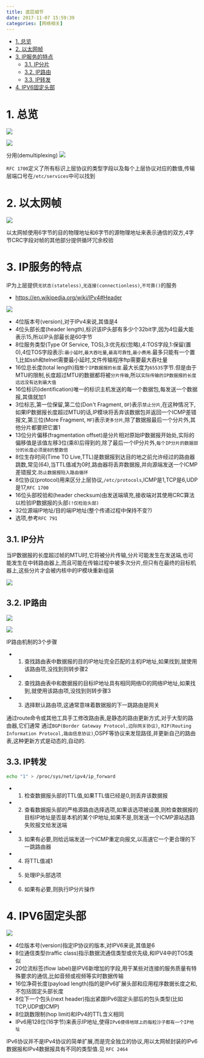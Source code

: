 ```yaml
---
title: 底层细节
date: 2017-11-07 15:59:39
categories: [网络相关]
---
```


<!-- TOC -->

- [1. 总览](#1-总览)
- [2. 以太网帧](#2-以太网帧)
- [3. IP服务的特点](#3-ip服务的特点)
    - [3.1. IP分片](#31-ip分片)
    - [3.2. IP路由](#32-ip路由)
    - [3.3. IP转发](#33-ip转发)
- [4. IPV6固定头部](#4-ipv6固定头部)

<!-- /TOC -->


<a id="markdown-1-总览" name="1-总览"></a>
# 1. 总览
![](http://ouxarji35.bkt.clouddn.com/snipaste_20171107_163348.png)

![](http://ouxarji35.bkt.clouddn.com/snipaste_20171107_163524.png)

分用(demultiplexing)
![](http://ouxarji35.bkt.clouddn.com/snipaste_20171107_164107.png)

`RFC 1700`定义了所有标识上层协议的类型字段以及每个上层协议对应的数值,传输层端口号在`/etc/services`中可以找到

<a id="markdown-2-以太网帧" name="2-以太网帧"></a>
# 2. 以太网帧
![](http://ouxarji35.bkt.clouddn.com/snipaste_20171107_163910.png)

以太网帧使用6字节的目的物理地址和6字节的源物理地址来表示通信的双方,4字节CRC字段对帧的其他部分提供循环冗余校验

<a id="markdown-3-ip服务的特点" name="3-ip服务的特点"></a>
# 3. IP服务的特点

IP为上层提供`无状态(stateless)`,`无连接(connectionless)`,`不可靠()`的服务

* https://en.wikipedia.org/wiki/IPv4#Header

![](http://ouxarji35.bkt.clouddn.com/snipaste_20171107_160542.png)

* 4位版本号(version),对于IPv4来说,其值是4
* 4位头部长度(header length),标识该IP头部有多少个32bit字,因为4位最大能表示15,所以IP头部最长是60字节
* 8位服务类型(Type Of Service, TOS),3:优先权(忽略),4:TOS字段,1:保留(置0),4位TOS字段表示:`最小延时`,`最大吞吐量`,`最高可靠性`,`最小费用`.最多只能有一个置1,比如ssh和telnet需要最小延时,文件传输程序ftp需要最大吞吐量
* 16位总长度(total length)指`整个IP数据报的长度`.最大长度为`65535`字节.但是由于MTU的限制,长度超过MTU的数据都将被`分片传输`,所以`实际传输的IP数据报的长度远远没有达到最大值`
* 16位标识(identification)唯一的标识主机发送的每一个数据包,每发送一个数据报,其值就加1
* 3位标志,第一位保留,第二位(Don't Fragment, `DF`)表示`禁止分片`,在这种情况下,如果IP数据报长度超过MTU的话,IP模块将丢弃该数据包并返回一个ICMP差错报文,第三位(More Fragment, `MF`)表示`更多分片`,除了数据报最后一个分片外,其他分片都要把它置1
* 13位分片偏移(fragmentation offset)是分片相对原始IP数据报开始处,实际的偏移值是该值左移3位(乘8)后得到的,除了最后一个IP分片外,`每个IP分片的数据部分的长度必须是8的整数倍`
* 8位生存时间(Time TO Live,TTL)是数据报到达目的地之前允许经过的路由器跳数,常见(64),当TTL值减为0时,路由器将丢弃数据报,并向源端发送一个ICMP差错报文.`防止数据报陷入路由循环`
* 8位协议(protocol)用来区分上层协议,`/etc/protocols`,ICMP是1,TCP是6,UDP是17,`RFC 1700`
* 16位头部校验和(header checksum)由发送端填充,接收端对其使用CRC算法以检验IP数据报的头部`(!仅检验头部)`
* 32位源端IP地址/目的端IP地址(整个传递过程中保持不变?)
* 选项,参考`RFC 791`

<a id="markdown-31-ip分片" name="31-ip分片"></a>
## 3.1. IP分片

当IP数据报的长度超过帧的MTU时,它将被分片传输,分片可能发生在发送端,也可能发生在中转路由器上,而且可能在传输过程中被多次分片,但只有在最终的目标机器上,这些分片才会被内核中的IP模块重新组装

![](http://ouxarji35.bkt.clouddn.com/snipaste_20171107_170115.png)

<a id="markdown-32-ip路由" name="32-ip路由"></a>
## 3.2. IP路由

![](http://ouxarji35.bkt.clouddn.com/snipaste_20171107_170235.png)

![](http://ouxarji35.bkt.clouddn.com/snipaste_20171107_171225.png)

IP路由机制的3个步骤

* 1) 查找路由表中数据报的目的IP地址完全匹配的主机IP地址,如果找到,就使用该路由项,没找到则转步骤2
* 2) 查找路由表中和数据报的目标IP地址具有相同网络ID的网络IP地址,如果找到,就使用该路由项,没找到则转步骤3
* 3) 选择默认路由项,这通常意味着数据报的下一跳路由是网关

通过route命令或其他工具手工修改路由表,是静态的路由更新方式,对于大型的路由器,它们通常 通过`BGP(Border Gateway Protocol,边际网关协议)`, `RIP(Routing Information Protocol,路由信息协议)`,OSPF等协议来发现路径,并更新自己的路由表,这种更新方式是动态的,自动的.

<a id="markdown-33-ip转发" name="33-ip转发"></a>
## 3.3. IP转发

```bash
echo "1" > /proc/sys/net/ipv4/ip_forward
```

* 1) 检查数据报头部的TTL值,如果TTL值已经是0,则丢弃该数据报
* 2) 查看数据报头部的严格源路由选择选项,如果该选项被设置,则检查数据报的目标IP地址是否是本机的某个IP地址,如果不是,则发送一个ICMP源站选路失败报文给发送端
* 3) 如果有必要,则给远端发送一个ICMP重定向报文,以高速它一个更合理的下一跳路由器
* 4) 将TTL值减1
* 5) 处理IP头部选项
* 6) 如果有必要,则执行IP分片操作


<a id="markdown-4-ipv6固定头部" name="4-ipv6固定头部"></a>
# 4. IPV6固定头部

![](http://ouxarji35.bkt.clouddn.com/snipaste_20171107_172654.png)

* 4位版本号(version)指定IP协议的版本,对IPV6来说,其值是6
* 8位通信类型(traffic class)指示数据流通信类型或优先级,和IPV4中的TOS类似
* 20位流标签(flow label)是IPV6新增加的字段,用于某些对连接的服务质量有特殊要求的通信,比如音频或视频等实时数据传输
* 16位净荷长度(payload length)指的是IPv6扩展头部和应用程序数据长度之和,不包括固定头部长度
* 8位下一个包头(next header)指出紧跟IPv6固定头部后的包头类型(比如TCP,UDP或ICMP)
* 8位跳数限制(hop limit)和IPv4的TTL含义相同
* IPv6用128位(16字节)来表示IP地址,使得`IPv6使得地球上的每粒沙子都有一个IP地址`

IPv6协议并不是IPv4协议的简单扩展,而是完全独立的协议,用以太网帧封装的IPv6数据报和IPv4数据报具有不同的类型值.见 `RFC 2464`
